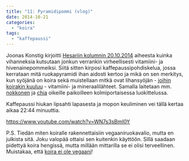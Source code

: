 ```yaml
---
title: "11: Pyramidipommi (vlog)"
date: 2014-10-21
categories: 
  - "koira"
tags: 
  - "kaffepaussi"
---
```


Joonas Konstig kirjoitti [Hesariin kolumnin 20.10.2014](http://www.hs.fi/ruoka/a1413773914029) aiheesta kuinka vihanneksia kutsutaan jonkun verrankin virheellisesti vitamiini- ja hivenainepommeiksi. Siitä sitten kirposi kaffepaussipohdiskelua, jossa kerrataan mitä ruokapyramidi ihan aidosti kertoo ja mikä on sen merkitys, kun syöjänä on koira sekä muistellaan mitkä ovat lihansyöjän - [joihin koirakin kuuluu](https://www.katiska.eu/tieto/koira-syominen-yleinen/koira-on-lihansyoja/ "Koira on lihansyöjä") - vitamiini- ja mineraalilähteet. Samalla laitetaan mm. [nokkonen](https://www.katiska.eu/ruokinta/raaka-aineet/nokkonen/ "Nokkonen") ja [chia](https://www.katiska.eu/ruokinta/lisaravinteet/chia/ "Chia") oikeille paikoilleen kolmiportaisessa luokittelussa.

<!--more-->

Kaffepaussi hiukan lipsahti lapasesta ja mopon keuliminen vei tällä kertaa aikaa 22:44 minuuttia.

https://www.youtube.com/watch?v=WN7s3sBmI0Y

P.S. Tiedän miten koiralle rakennettaisiin vegaaniruokavalio, mutta en julkista sitä. Joku valopää ottaisi sen kuitenkin käyttöön. Sillä saadaan pidettyä koira hengissä, mutta millään mittarilla se ei olisi terveellinen. Muistakaa, että [koira ei ole vegaani](https://www.katiska.eu/tieto/elainsuojelu/vegaani-koira/)!
